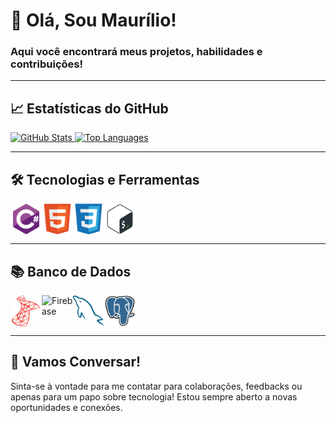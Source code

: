 # 👋 Olá, Sou Maurílio!

### Aqui você encontrará meus projetos, habilidades e contribuições!

---

## 📈 Estatísticas do GitHub

<div>
  <a href="https://github.com/Maurilio_Carmo">
    <img height="150em" src="https://github-readme-stats.vercel.app/api?username=Maurilio-Carmo&show_icons=true&theme=dark" alt="GitHub Stats"/>
    <img height="150em" src="https://github-readme-stats.vercel.app/api/top-langs/?username=Maurilio-Carmo&layout=compact&langs_count=8&theme=dark" alt="Top Languages"/>
  </a>
</div>

---

## 🛠️ Tecnologias e Ferramentas

<div style="display: flex; flex-wrap: wrap; gap: 20 px;">
  <img align="center" alt="C#" height="50" width="50" src="https://github.com/devicons/devicon/blob/master/icons/csharp/csharp-original.svg" />
  <img align="center" alt="HTML" height="50" width="50" src="https://raw.githubusercontent.com/devicons/devicon/master/icons/html5/html5-original.svg" />
  <img align="center" alt="CSS" height="50" width="50" src="https://raw.githubusercontent.com/devicons/devicon/master/icons/css3/css3-original.svg" />
  <img align="center" alt="Bash" height="50" width="50" src="https://github.com/devicons/devicon/blob/master/icons/bash/bash-original.svg" />
</div>

---

## 📚 Banco de Dados

<div style="display: flex; flex-wrap: wrap; gap: 20 px;">
  <img align="center" alt="SQL Server" height="50" width="50" src="https://github.com/devicons/devicon/blob/master/icons/microsoftsqlserver/microsoftsqlserver-plain.svg" />  
  <img align="center" alt="Firebase" height="50" width="50" src="https://www.firebirdsql.org/file/about/ds-firebird-logo.svg" />
  <img align="center" alt="MySQL" height="50" width="50" src="https://github.com/devicons/devicon/blob/master/icons/mysql/mysql-original.svg" />
  <img align="center" alt="PostgreSQL" height="50" width="50" src="https://github.com/devicons/devicon/blob/master/icons/postgresql/postgresql-original.svg" />
</div>

---

## 💭 Vamos Conversar!

Sinta-se à vontade para me contatar para colaborações, feedbacks ou apenas para um papo sobre tecnologia! Estou sempre aberto a novas oportunidades e conexões.

